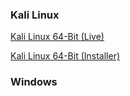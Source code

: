 ### Kali Linux

[Kali Linux 64-Bit (Live)](https://cdimage.kali.org/kali-2020.3/kali-linux-2020.3-live-amd64.iso)

[Kali Linux 64-Bit (Installer)](https://cdimage.kali.org/kali-2020.3/kali-linux-2020.3-installer-amd64.iso)

### Windows
